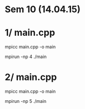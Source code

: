 Sem 10 (14.04.15)
============
1/ main.cpp
============

mpicc main.cpp -o main

mpirun -np 4 ./main

2/ main.cpp
============
 
mpicc main.cpp -o main

mpirun -np 5 ./main

